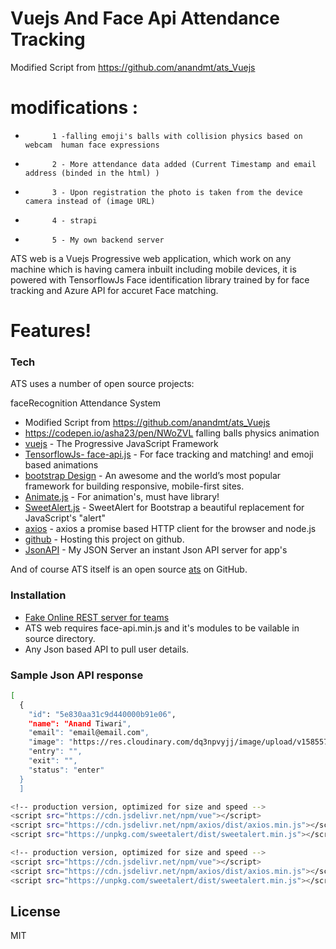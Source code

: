 # Vuejs And Face Api Attendance Tracking

Modified Script from  https://github.com/anandmt/ats_Vuejs 


# modifications :

*           1 -falling emoji's balls with collision physics based on webcam  human face expressions
*           2 - More attendance data added (Current Timestamp and email address (binded in the html) )
*           3 - Upon registration the photo is taken from the device camera instead of (image URL)
*           4 - strapi
*           5 - My own backend server   

ATS web is a Vuejs Progressive web application, which work on any machine which is having camera inbuilt including mobile devices, it is powered with TensorflowJs Face identification library trained by  for face tracking and Azure API for accuret Face matching.


# Features!

 


### Tech

ATS uses a number of open source projects:

faceRecognition Attendance System

 * Modified Script from  https://github.com/anandmt/ats_Vuejs
* https://codepen.io/asha23/pen/NWoZVL  falling balls physics animation 
* [vuejs](https://vuejs.org/) - The Progressive JavaScript Framework
* [TensorflowJs- face-api.js](https://itnext.io/face-api-js-javascript-api-for-face-recognition-in-the-browser-with-tensorflow-js-bcc2a6c4cf07) - For face tracking and matching! and emoji based animations
* [bootstrap Design](https://getbootstrap.com/docs/4.0/getting-started/introduction/) - An awesome and the world’s most popular framework for building responsive, mobile-first sites.
* [Animate.js](https://daneden.github.io/animate.css/) - For animation's, must have library!
* [SweetAlert.js](https://lipis.github.io/bootstrap-sweetalert/) - SweetAlert for Bootstrap a beautiful replacement for JavaScript's "alert"
* [axios](https://github.com/axios/axios) - axios a promise based HTTP client for the browser and node.js
* [github](https://anandmt.github.io/) - Hosting this project on github.
* [JsonAPI](https://my-json-server.typicode.com/anandmt/jsondb/users) - My JSON Server an instant Json API server for app's

And of course ATS itself is an open source [ats](https://github.com/anandmt/ats_Vuejs) on GitHub.

### Installation

- [Fake Online REST server for teams](https://my-json-server.typicode.com/anandmt/jsondb/users)
- ATS web requires face-api.min.js and it's modules to be vailable in source directory.
- Any Json based API to pull user details.

### Sample Json API response
```sh
[
  {
    "id": "5e830aa31c9d440000b91e06",
    "name": "Anand Tiwari",
    "email": "email@email.com", 
    "image": "https://res.cloudinary.com/dq3npvyjj/image/upload/v1585571840/anand_lnkdn_yzmu5g.jpg",
    "entry": "",
    "exit": "",
    "status": "enter"
  }
  ]
```

```sh
<!-- production version, optimized for size and speed -->
<script src="https://cdn.jsdelivr.net/npm/vue"></script>
<script src="https://cdn.jsdelivr.net/npm/axios/dist/axios.min.js"></script>
<script src="https://unpkg.com/sweetalert/dist/sweetalert.min.js"></script>

```

```sh
<!-- production version, optimized for size and speed -->
<script src="https://cdn.jsdelivr.net/npm/vue"></script>
<script src="https://cdn.jsdelivr.net/npm/axios/dist/axios.min.js"></script>
<script src="https://unpkg.com/sweetalert/dist/sweetalert.min.js"></script>

```

License
----

MIT
